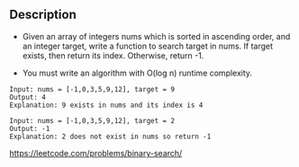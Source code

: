 ## Description

- Given an array of integers nums which is sorted in ascending order, and an integer target, write a function to search target in nums. If target exists, then return its index. Otherwise, return -1.

- You must write an algorithm with O(log n) runtime complexity.

```
Input: nums = [-1,0,3,5,9,12], target = 9
Output: 4
Explanation: 9 exists in nums and its index is 4
```

```
Input: nums = [-1,0,3,5,9,12], target = 2
Output: -1
Explanation: 2 does not exist in nums so return -1
```

https://leetcode.com/problems/binary-search/